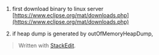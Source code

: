1. first download binary to linux server
[https://www.eclipse.org/mat/downloads.php](https://www.eclipse.org/mat/downloads.php)

2. if heap dump is generated by outOfMemoryHeapDump, 


> Written with [StackEdit](https://stackedit.io/).
<!--stackedit_data:
eyJoaXN0b3J5IjpbMTg1MDgxMDQ0MF19
-->